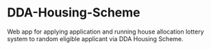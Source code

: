 # DDA-Housing-Scheme
Web app for applying application and running house allocation lottery system to random eligible applicant via DDA Housing Scheme.
